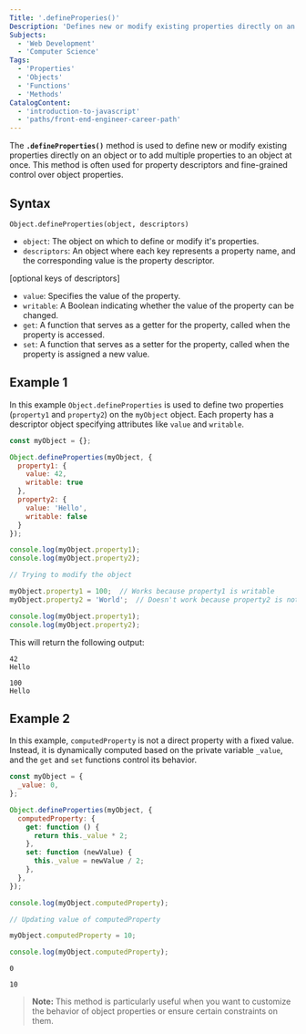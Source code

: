 ```yaml
---
Title: '.defineProperies()'
Description: 'Defines new or modify existing properties directly on an object'
Subjects:
  - 'Web Development'
  - 'Computer Science'
Tags:
  - 'Properties'
  - 'Objects'
  - 'Functions'
  - 'Methods'
CatalogContent:
  - 'introduction-to-javascript'
  - 'paths/front-end-engineer-career-path'
---
```


The **`.defineProperties()`** method is used to define new or modify existing properties directly on an object or to add multiple properties to an object at once. This method is often used for property descriptors and fine-grained control over object properties.

## Syntax

```pseudo
Object.defineProperties(object, descriptors)
```

- `object`: The object on which to define or modify it's properties.
- `descriptors`: An object where each key represents a property name, and the corresponding value is the property descriptor.

[optional keys of descriptors]

- `value`: Specifies the value of the property.
- `writable`: A Boolean indicating whether the value of the property can be changed.
- `get`: A function that serves as a getter for the property, called when the property is accessed.
- `set`: A function that serves as a setter for the property, called when the property is assigned a new value.

## Example 1

In this example `Object.defineProperties` is used to define two properties (`property1` and `property2`) on the `myObject` object. Each property has a descriptor object specifying attributes like `value` and `writable`.

```js
const myObject = {};

Object.defineProperties(myObject, {
  property1: {
    value: 42,
    writable: true
  },
  property2: {
    value: 'Hello',
    writable: false
  }
});

console.log(myObject.property1);
console.log(myObject.property2);

// Trying to modify the object

myObject.property1 = 100;  // Works because property1 is writable
myObject.property2 = 'World';  // Doesn't work because property2 is not writable

console.log(myObject.property1);  
console.log(myObject.property2);
```

This will return the following output:

```shell
42
Hello

100
Hello
```

## Example 2

In this example, `computedProperty` is not a direct property with a fixed value. Instead, it is dynamically computed based on the private variable `_value`, and the `get` and `set` functions control its behavior.

```js
const myObject = {
  _value: 0,
};

Object.defineProperties(myObject, {
  computedProperty: {
    get: function () {
      return this._value * 2;
    },
    set: function (newValue) {
      this._value = newValue / 2;
    },
  },
});

console.log(myObject.computedProperty);

// Updating value of computedProperty

myObject.computedProperty = 10;

console.log(myObject.computedProperty); 

```

```shell
0

10
```

> **Note:** This method is particularly useful when you want to customize the behavior of object properties or ensure certain constraints on them.
